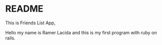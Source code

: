 # README

This is Friends List App,

Hello my name is Ramer Lacida and this is my first program with ruby on rails.